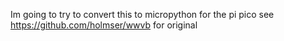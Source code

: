 
Im going to try to convert this to micropython for the pi pico
see https://github.com/holmser/wwvb for original
